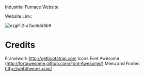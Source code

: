 Industrial Furnace Website

Website Link: </br>

![ezgif-2-a7ac6dd8b9](https://user-images.githubusercontent.com/76548491/148672846-76a47d41-b94a-4b5e-b3e6-8a2eb8b2c5ce.gif)


Credits
=======
Framework  http://getbootstrap.com
Icons	Font Awesome (http://fortawesome.github.com/Font-Awesome/)
Menu and Footer: http://webthemez.com/
	
